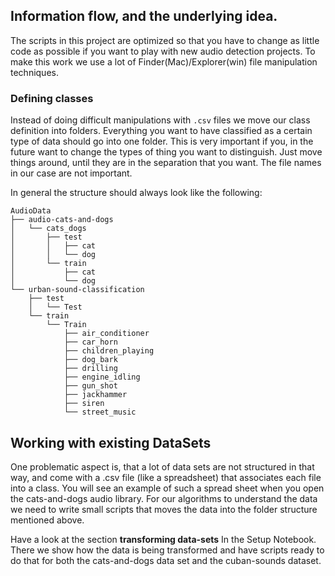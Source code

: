 ## Information flow, and the underlying idea.

The scripts in this project are optimized so that you have to change as little code as possible if you want to play with new audio detection projects. To make this work we use a lot of Finder(Mac)/Explorer(win) file manipulation techniques.

### Defining classes
Instead of doing difficult manipulations with `.csv` files we move our class definition into folders. Everything you want to have classified as a certain type of data should go into one folder. This is very important if you, in the future want to change the types of thing you want to distinguish. Just move things around, until they are in the separation that you want.
The file names in our case are not important.

In general the structure should always look like the following:
``` shell
AudioData
├── audio-cats-and-dogs
│   └── cats_dogs
│       ├── test
│       │   ├── cat
│       │   └── dog
│       └── train
│           ├── cat
│           └── dog
└── urban-sound-classification
    ├── test
    │   └── Test
    └── train
        └── Train
            ├── air_conditioner
            ├── car_horn
            ├── children_playing
            ├── dog_bark
            ├── drilling
            ├── engine_idling
            ├── gun_shot
            ├── jackhammer
            ├── siren
            └── street_music
```
            
## Working with existing DataSets
One problematic aspect is, that a lot of data sets are not structured in that way, and come with a .csv file (like a spreadsheet) that associates each file into a class. You will see an example of such a spread sheet when you open the cats-and-dogs audio library.
For our algorithms to understand the data we need to write small scripts that moves the data into the folder structure mentioned above. 

Have a look at the section **transforming data-sets** In the Setup Notebook. There we show how the data is being transformed and have scripts ready to do that for both the cats-and-dogs data set and the cuban-sounds dataset.
